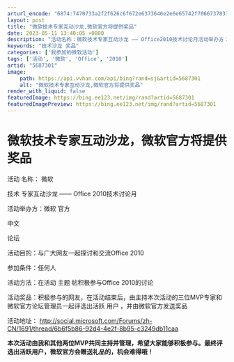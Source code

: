 ```yaml
---
arturl_encode: "6874:7470733a2f2f626c6f672e6373646e2e6e65742f7066737837:392f61727469636c652f64657461696c732f35363837333031"
layout: post
title: "微软技术专家互动沙龙,微软官方将提供奖品"
date: 2023-05-11 13:40:05 +0800
description: "活动名称：微软技术专家互动沙龙 —— Office2010技术讨论月活动举办方：微软官方中文论坛活动"
keywords: "技术沙龙 奖品"
categories: ['我参加的微软活动']
tags: ['活动', '微软', 'Office', '2010']
artid: "5687301"
image:
    path: https://api.vvhan.com/api/bing?rand=sj&artid=5687301
    alt: "微软技术专家互动沙龙,微软官方将提供奖品"
render_with_liquid: false
featuredImage: https://bing.ee123.net/img/rand?artid=5687301
featuredImagePreview: https://bing.ee123.net/img/rand?artid=5687301
---
```


# 微软技术专家互动沙龙，微软官方将提供奖品

活动
名称：
微软

技术
专家互动沙龙 ——
Office
2010技术讨论月
  
活动举办方：微软
官方

中文

论坛
  
活动目的：与广大网友一起探讨和交流Office 2010
  
参加条件：任何人
  
活动方法：在活动
主题
帖积极参与Office 2010的讨论
  
活动奖品：积极参与的网友，在活动结束后，由主持本次活动的三位MVP专家和微软官方论坛管理员一起评选出活跃
用户
，并由微软官方发送奖品
  
活动地址：
<http://social.microsoft.com/Forums/zh-CN/1691/thread/6b6f5b86-92d4-4e2f-8b95-c3249db11caa>
  
  

**本次活动由我和其他两位MVP共同主持并管理，希望大家能够积极参与。最终评选出活跃用户，微软官方会赠送礼品的，机会难得哦！**